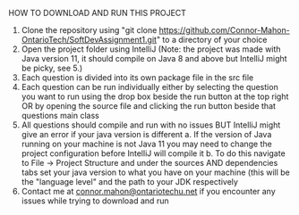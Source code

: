 HOW TO DOWNLOAD AND RUN THIS PROJECT

1. Clone the repository using "git clone https://github.com/Connor-Mahon-OntarioTech/SoftDevAssignment1.git" to a directory of your choice
2. Open the project folder using IntelliJ (Note: the project was made with Java version 11, it should compile on Java 8 and above but IntelliJ might be picky, see 5.)
3. Each question is divided into its own package file in the src file
4. Each question can be run individually either by selecting the question you want to run using the drop box beside the run button at the top right OR by opening the source file and clicking the run button beside that questions main class
5. All questions should compile and run with no issues BUT IntelliJ might give an error if your java version is different
	a. If the version of Java running on your machine is not Java 11 you may need to change the project configuration before IntelliJ will compile it
	b. To do this navigate to File -> Project Structure and under the sources AND dependencies tabs	set your java version to what you have on your machine (this will be the "language level" and the path to your JDK respectively
6. Contact me at connor.mahon@ontariotechu.net if you encounter any issues while trying to download and run
